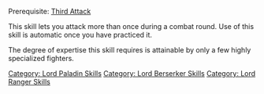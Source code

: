 Prerequisite: [Third Attack](Third_Attack "wikilink")

This skill lets you attack more than once during a combat round. Use of
this skill is automatic once you have practiced it.

The degree of expertise this skill requires is attainable by only a few
highly specialized fighters.

[Category: Lord Paladin
Skills](Category:_Lord_Paladin_Skills "wikilink") [Category: Lord
Berserker Skills](Category:_Lord_Berserker_Skills "wikilink") [Category:
Lord Ranger Skills](Category:_Lord_Ranger_Skills "wikilink")
